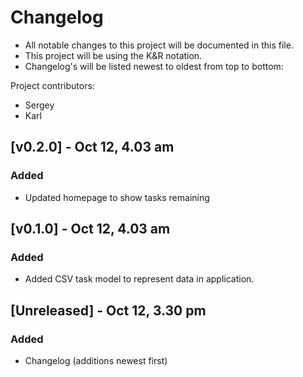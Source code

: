 # Changelog
- All notable changes to this project will be documented in this file.
- This project will be using the K&R notation.
- Changelog's will be listed newest to oldest from top to bottom:

Project contributors:
- Sergey
- Karl


## [v0.2.0] - Oct 12, 4.03 am
### Added
- Updated homepage to show tasks remaining

## [v0.1.0] - Oct 12, 4.03 am
### Added
- Added CSV task model to represent data in application.

## [Unreleased] - Oct 12, 3.30 pm
### Added
- Changelog (additions newest first)
